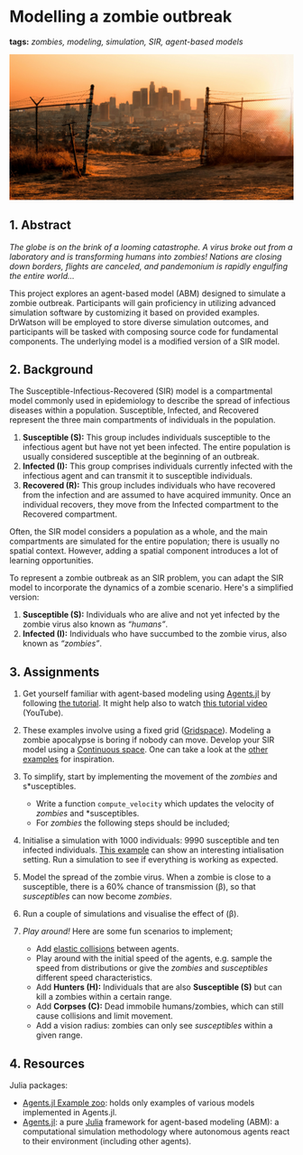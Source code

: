 # Modelling a zombie outbreak

**tags:** *zombies, modeling, simulation, SIR, agent-based models*

![project image](../img/apocalyps-daniel-lincoln-unsplash.jpg)

## 1. Abstract

*The globe is on the brink of a looming catastrophe. A virus broke out from a laboratory and is transforming humans into zombies! Nations are closing down borders, flights are canceled, and pandemonium is rapidly engulfing the entire world…*

This project explores an agent-based model (ABM) designed to simulate a zombie outbreak. Participants will gain proficiency in utilizing advanced simulation software by customizing it based on provided examples. DrWatson will be employed to store diverse simulation outcomes, and participants will be tasked with composing source code for fundamental components. The underlying model is a modified version of a SIR model.

## 2. Background

The Susceptible-Infectious-Recovered (SIR) model is a compartmental model commonly used in epidemiology to describe the spread of infectious diseases within a population. Susceptible, Infected, and Recovered represent the three main compartments of individuals in the population.

1. **Susceptible (S):** This group includes individuals susceptible to the infectious agent but have not yet been infected. The entire population is usually considered susceptible at the beginning of an outbreak.
1. **Infected (I):** This group comprises individuals currently infected with the infectious agent and can transmit it to susceptible individuals.
1. **Recovered (R):** This group includes individuals who have recovered from the infection and are assumed to have acquired immunity. Once an individual recovers, they move from the Infected compartment to the Recovered compartment.

Often, the SIR model considers a population as a whole, and the main compartments are simulated for the entire population; there is usually no spatial context. However, adding a spatial component introduces a lot of learning opportunities.  

To represent a zombie outbreak as an SIR problem, you can adapt the SIR model to incorporate the dynamics of a zombie scenario. Here's a simplified version:

1. **Susceptible (S):** Individuals who are alive and not yet infected by the zombie virus also known as *“humans”*.
1. **Infected (I):** Individuals who have succumbed to the zombie virus, also known as *“zombies”*.

## 3. Assignments

1. Get yourself familiar with agent-based modeling using [Agents.jl](https://juliadynamics.github.io/Agents.jl) by following [the tutorial](https://juliadynamics.github.io/Agents.jl/stable/tutorial/). It might help also to watch [this tutorial video](https://youtu.be/fgwAfAa4kt0) (YouTube).  
   
2. These examples involve using a fixed grid ([Gridspace](https://juliadynamics.github.io/Agents.jl/stable/api/#Discrete-spaces-1)). Modeling a zombie apocalypse is boring if nobody can move. Develop your SIR model using a [Continuous space](https://juliadynamics.github.io/Agents.jl/stable/api/#Continuous-spaces-1). One can take a look at the [other examples](https://juliadynamics.github.io/AgentsExampleZoo.jl/dev/examples/social_distancing/#Adding-Virus-spread-(SIR)) for inspiration.
   
3. To simplify, start by implementing the movement of the *zombies* and s*usceptibles.
   * Write a function `compute_velocity` which updates the velocity of *zombies* and *susceptibles.
   * For *zombies* the following steps should be included;

4. Initialise a simulation with 1000 individuals: 9990 susceptible and ten infected individuals. [This example](https://juliadynamics.github.io/AgentsExampleZoo.jl/dev/examples/social_distancing/#Adding-Virus-spread-(SIR)) can show an interesting intialisation setting. Run a simulation to see if everything is working as expected.
   
5. Model the spread of the zombie virus. When a zombie is close to a susceptible, there is a 60% chance of transmission (β), so that *susceptibles* can now become *zombies*.

6. Run a couple of simulations and visualise the effect of (β).

7. *Play around!* Here are some fun scenarios to implement;
   
   - Add [elastic collisions](https://juliadynamics.github.io/AgentsExampleZoo.jl/dev/examples/social_distancing/#Billiard-like-interaction) between agents.
   - Play around with the initial speed of the agents, e.g. sample the speed from distributions or give the *zombies* and *susceptibles* different speed characteristics.
   - Add **Hunters (H):** Individuals that are also **Susceptible (S)** but can kill a zombies within a certain range.
   - Add **Corpses (C):** Dead immobile humans/zombies, which can still cause collisions and limit movement.
   - Add a vision radius: zombies can only see *susceptibles* within a given range.


## 4. Resources

Julia packages:

- [Agents.jl Example zoo](https://juliadynamics.github.io/AgentsExampleZoo.jl/dev/): holds only examples of various models implemented in Agents.jl.
- [Agents.jl](https://juliadynamics.github.io/Agents.jl/stable/):  a pure [Julia](https://julialang.org/) framework for agent-based modeling (ABM): a computational simulation methodology where autonomous agents react to their environment (including other agents).
